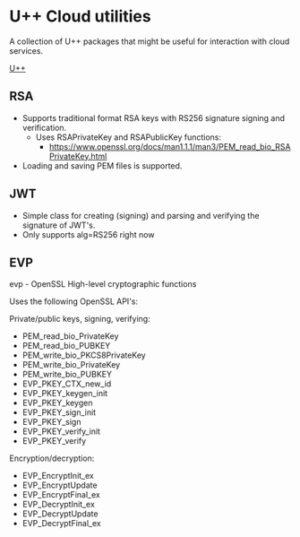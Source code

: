 U++ Cloud utilities
===
A collection of U++ packages that might be useful for interaction with cloud services.

[U++](https://github.com/ultimatepp/ultimatepp)

RSA
---
- Supports traditional format RSA keys with RS256 signature signing and verification.
  - Uses RSAPrivateKey and RSAPublicKey functions:
    - https://www.openssl.org/docs/man1.1.1/man3/PEM_read_bio_RSAPrivateKey.html
- Loading and saving PEM files is supported.

JWT
---
- Simple class for creating (signing) and parsing and verifying the signature of JWT's.
- Only supports alg=RS256 right now

EVP
---
evp - OpenSSL High-level cryptographic functions

Uses the following OpenSSL API's:

Private/public keys, signing, verifying:
- PEM_read_bio_PrivateKey
- PEM_read_bio_PUBKEY
- PEM_write_bio_PKCS8PrivateKey
- PEM_write_bio_PrivateKey
- PEM_write_bio_PUBKEY
- EVP_PKEY_CTX_new_id
- EVP_PKEY_keygen_init
- EVP_PKEY_keygen
- EVP_PKEY_sign_init
- EVP_PKEY_sign
- EVP_PKEY_verify_init
- EVP_PKEY_verify

Encryption/decryption:
- EVP_EncryptInit_ex
- EVP_EncryptUpdate
- EVP_EncryptFinal_ex
- EVP_DecryptInit_ex
- EVP_DecryptUpdate
- EVP_DecryptFinal_ex
  
